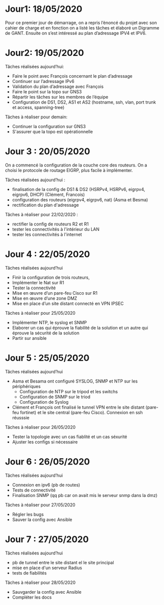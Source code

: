 # Jour1: 18/05/2020
Pour ce premier jour de démarrage, on a repris l’énoncé du projet avec son cahier de charge et en fonction on a listé les tâches et élaboré un Digramme de GANT. 
Ensuite on s’est intéressé au plan d’adressage IPV4 et IPV6.

# Jour2: 19/05/2020

Tâches réalisées aujourd’hui:
-	Faire le point avec François concernant le plan d’adressage 
-	Continuer sur l’adressage IPv6
-	Validation du plan d’adressage avec François
-	Faire le point sur la topo sur GNS3
-	Répartir les tâches sur les membres de l’équipe
-	Configuration de DS1, DS2, AS1 et AS2 (hostname, ssh, vlan, port trunk et access, spanning-tree)

Tâches à réaliser pour demain:
- Continuer la configuration sur GNS3
- S'assurer que la topo est opérationnelle 

# Jour 3 : 20/05/2020
On a commencé la configuration de la couche core des routeurs.
On a choisi le protocole de routage EIGRP, plus facile à implémenter.

Tâches réalisées aujourd’hui :
- finalisation de la config de DS1 & DS2 (HSRPv4, HSRPv6, eigrpv4, eigrpv6, DHCP) (Clément, Francois)
- configuration des routeurs (eigrpv4, eigrpv6, nat) (Asma et Besma)
- rectification du plan d'adressage

Tâches à réaliser pour 22/02/2020 :
- rectifier la config de routeurs R2 et R1
- tester les connectivités à l'intérieur du LAN
- tester les connectivités à l'internet

# Jour 4 : 22/05/2020
Tâches réalisées aujourd’hui
-	Finir la configuration de trois routeurs,
-	Implémenter le Nat sur R1
-	Tester la connectivité
-	Mise en œuvre d’un pare-feu Cisco sur R1
-	Mise en œuvre d’une zone DMZ 
-	Mise en place d’un site distant connecté en VPN IPSEC

Tâches à réaliser pour 25/05/2020
-	Implémenter NTP, le syslog et SNMP
-	Elaborer un cas qui éprouve la fiabilité de la solution et un autre qui éprouve la sécurité de la solution
-	Partir sur ansible


# Jour 5 : 25/05/2020
Tâches réalisées aujourd’hui

- Asma et Besama ont configuré SYSLOG, SNMP et NTP sur les périphériques
	-	Configuration de NTP sur le tripod et les switchs
	-	Configuration de SNMP sur le triod
	-	Configuration de Syslog
- Clément et François ont finalisé le tunnel VPN entre le site distant (pare-feu fortinet) et le site central (pare-feu Cisco). Connexion en ssh réusssie

Tâches à réaliser pour 26/05/2020

- Tester la topologie avec un cas fiablité et un cas séxurité
- Ajuster les configs si nécessaire

# Jour 6 : 26/05/2020

Tâches réalisées aujourd’hui

- Connexion en ipv6 (pb de routes)
- Tests de connectivité
- Finalisation SNMP (qq pb car on avait mis le serveur snmp dans la dmz)

Tâches à réaliser pour 27/05/2020

- Régler les bugs
- Sauver la config avec Ansible

# Jour 7 : 27/05/2020

Tâches réalisées aujourd’hui

- pb de tunnel entre le site distant el le site principal
- mise en place d'un serveur Radius
- tests de fiabilités

Tâches à réaliser pour 28/05/2020

- Sauvgarder la config avec Ansible
- Compléter les docs
